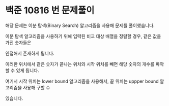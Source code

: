 # 백준 10816 번 문제풀이

해당 문제는 이분 탐색(Binary Search) 알고리즘을 사용해 문제를 풀이했습니다.

이분 탐색 알고리즘을 사용하기 위해 입력된 비교 대상 배열을 정렬할 경우, 같은 값을 가진 숫자들은

인접해서 존재하게 됩니다.

이러한 위치에서 같은 숫자가 끝나는 위치와 시작 위치를 빼면 해당 숫자의 개수를 파악할 수 있게 됩니다.

여기서 시작 위치는 lower bound 알고리즘을 사용해서, 끝 위치는 uppper bound 알고리즘을 사용해 구할 수

있습니다.
